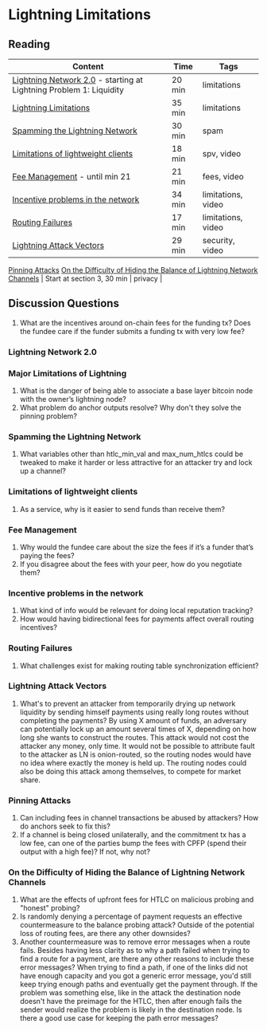 # Lightning Limitations

## Reading

| Content                                                                                       | Time  | Tags                    |
|-----------------------------------------------------------------------------------------------|-------|-------------------------|
[Lightning Network 2.0](https://blog.theabacus.io/lightning-network-2-0-b878b9bb356e#:~:text=Lightning%20Problem%201%3A%20Liquidity) - starting at Lightning Problem 1: Liquidity | 20 min | limitations |
[Lightning Limitations](http://diyhpl.us/wiki/transcripts/boltathon/2019-04-06-alex-bosworth-major-limitations/) | 35 min | limitations |
[Spamming the Lightning Network](https://github.com/t-bast/lightning-docs/blob/master/spam-prevention.md) | 30 min | spam |
[Limitations of lightweight clients](https://youtu.be/ULVItljEiFE) | 18 min | spv, video |
[Fee Management](https://youtu.be/r8S3iELg9_U) - until min 21 | 21 min | fees, video |
[Incentive problems in the network](https://youtu.be/lByQUr7zPr0) | 34 min | limitations, video |
[Routing Failures](https://youtu.be/z5vEyvc2vrE) | 17 min | limitations, video |
[Lightning Attack Vectors](https://youtu.be/R5cSrftd8nc) | 29 min | security, video |
[Pinning Attacks](https://github.com/t-bast/lightning-docs/blob/master/pinning-attacks.md)
[On the Difficulty of Hiding the Balance of Lightning Network Channels](https://eprint.iacr.org/2019/328.pdf) | Start at section 3, 30 min | privacy |

## Discussion Questions

1. What are the incentives around on-chain fees for the funding tx? Does the fundee care if the funder submits a funding tx with very low fee?

### Lightning Network 2.0

### Major Limitations of Lightning

1. What is the danger of being able to associate a base layer bitcoin node with the owner’s lightning node?
1. What problem do anchor outputs resolve? Why don't they solve the pinning problem?

### Spamming the Lightning Network

1. What variables other than htlc_min_val and max_num_htlcs could be tweaked to make it harder or less attractive for an attacker try and lock up a channel?

### Limitations of lightweight clients

1. As a service, why is it easier to send funds than receive them?

### Fee Management

1. Why would the fundee care about the size the fees if it’s a funder that’s paying the fees?
1. If you disagree about the fees with your peer, how do you negotiate them?

### Incentive problems in the network

1. What kind of info would be relevant for doing local reputation tracking?
1. How would having bidirectional fees for payments affect overall routing incentives?

### Routing Failures

1. What challenges exist for making routing table synchronization efficient?

### Lightning Attack Vectors

1. What's to prevent an attacker from temporarily drying up network liquidity by sending himself payments using really long routes without completing the payments? By using X amount of funds, an adversary can potentially lock up an amount several times of X, depending on how long she wants to construct the routes. This attack would not cost the attacker any money, only time. It would not be possible to attribute fault to the attacker as LN is onion-routed, so the routing nodes would have no idea where exactly the money is held up. The routing nodes could also be doing this attack among themselves, to compete for market share.

### Pinning Attacks

1. Can including fees in channel transactions be abused by attackers? How do anchors seek to fix this?
1. If a channel is being closed unilaterally, and the commitment tx has a low fee, can one of the parties bump the fees with CPFP (spend their output with a high fee)? If not, why not?

### On the Difficulty of Hiding the Balance of Lightning Network Channels

1. What are the effects of upfront fees for HTLC on malicious probing and "honest" probing?
1. Is randomly denying a percentage of payment requests an effective countermeasure to the balance probing attack? Outside of the potential loss of routing fees, are there any other downsides?
1. Another countermeasure was to remove error messages when a route fails. Besides having less clarity as to why a path failed when trying to find a route for a payment, are there any other reasons to include these error messages? When trying to find a path, if one of the links did not have enough capacity and you got a generic error message, you'd still keep trying enough paths and eventually get the payment through. If the problem was something else, like in the attack the destination node doesn't have the preimage for the HTLC, then after enough fails the sender would realize the problem is likely in the destination node. Is there a good use case for keeping the path error messages?
